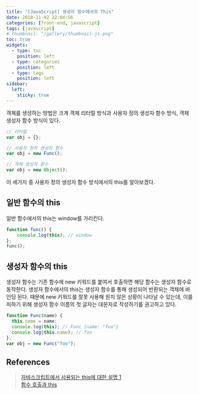 ```yaml
---
title: "[JavaScript] 생성자 함수에서의 This"
date: 2018-11-02 22:04:56
categories: [front-end, javascript]
tags: [javascript]
# thumbnail: "/gallery/thumbnail-js.png"
toc: true
widgets:
  - type: toc
    position: left
  - type: categories
    position: left
  - type: tags
    position: left
sidebar:
  left:
    sticky: true
---
```


객체를 생성하는 방법은 크게 객체 리터럴 방식과 사용자 정의 생성자 함수 방식, 객체 생성자 함수 방식이 있다. 

<!-- more -->

```javascript
// 리터럴
var obj = {};

// 사용자 정의 생성자 함수
var obj = new Func();

// 객체 생성자 함수
var obj = new Object();
```

이 세가지 중 사용자 정의 생성자 함수 방식에서의 this를 알아보겠다.

## 일반 함수의 this
일반 함수에서의 this는 window를 가리킨다.

```javascript
function func() {
    console.log(this); // window
};
func();
```

## 생성자 함수의 this
생성자 함수는 기존 함수에 new 키워드를 붙여서 호출하면 해당 함수는 생성자 함수로 동작한다. 생성자 함수에서의 this는 생성자 함수를 통해 생성되어 반환되는 객체에 바인딩 된다. 때문에 new 키워드를 잘못 사용해 원치 않은 상황이 나타날 수 있는데, 이를 피하기 위해 생성자 함수 이름의 첫 글자는 대문자로 작성하기를 권고하고 있다.

```javascript
function Func(name) {
  this.name = name;
  console.log(this); // Func {name: "foo"}
  console.log(this.name); // foo
};
var obj = new Func("foo");
```

## References
> [자바스크립트에서 사용되는 this에 대한 설명 1](https://github.com/FEDevelopers/tech.description/wiki/자바스크립트에서-사용되는-this에-대한-설명-1#41-생성자-실행에서의-this)  
> [함수 호출과 this](https://valuefactory.tistory.com/674)
